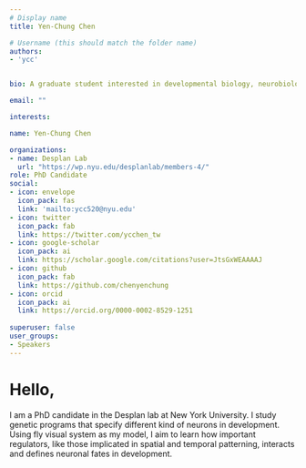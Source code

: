 ```yaml
---
# Display name
title: Yen-Chung Chen

# Username (this should match the folder name)
authors:
- 'ycc'


bio: A graduate student interested in developmental biology, neurobiology and bioinformatics.

email: ""

interests:

name: Yen-Chung Chen

organizations:
- name: Desplan Lab
  url: "https://wp.nyu.edu/desplanlab/members-4/"
role: PhD Candidate
social:
- icon: envelope
  icon_pack: fas
  link: 'mailto:ycc520@nyu.edu'
- icon: twitter
  icon_pack: fab
  link: https://twitter.com/ycchen_tw
- icon: google-scholar
  icon_pack: ai
  link: https://scholar.google.com/citations?user=JtsGxWEAAAAJ
- icon: github
  icon_pack: fab
  link: https://github.com/chenyenchung
- icon: orcid
  icon_pack: ai
  link: https://orcid.org/0000-0002-8529-1251
  
superuser: false
user_groups:
- Speakers
---
```


# Hello,
I am a PhD candidate in the Desplan lab at New York University. I study genetic 
programs that specify different kind of neurons in development. Using fly visual 
system as my model, I aim to learn how important regulators, like those implicated 
in spatial and temporal patterning, interacts and defines neuronal fates in development.
